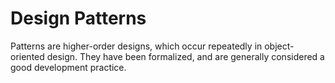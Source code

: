 Design Patterns
==============

Patterns are higher-order designs, which occur repeatedly in object-oriented design. They have been formalized, and are generally considered a good development practice.
